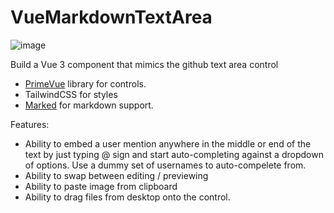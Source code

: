 # VueMarkdownTextArea

![image](https://github.com/vboctor/VueMarkdownTextArea/assets/6446/6728f72f-1765-451f-b1b2-5413bf1c0b53)

Build a Vue 3 component that mimics the github text area control

- [PrimeVue](https://primevue.org/) library for controls.
- TailwindCSS for styles
- [Marked](https://github.com/markedjs/marked) for markdown support.

Features:
- Ability to embed a user mention anywhere in the middle or end of the text by just typing @ sign and start auto-completing against a dropdown of options. Use a dummy set of usernames to auto-compelete from.
- Ability to swap between editing / previewing
- Ability to paste image from clipboard
- Ability to drag files from desktop onto the control.

